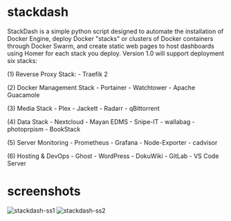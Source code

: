 # stackdash

StackDash is a simple python script designed to automate the installation of Docker Engine, deploy Docker "stacks" or clusters of Docker containers through Docker Swarm, and create static web pages to host dashboards using Homer for each stack you deploy. Version 1.0 will support deployment six stacks: 

(1) Reverse Proxy Stack:
    - Traefik 2

(2) Docker Management Stack
    - Portainer
    - Watchtower 
    - Apache Guacamole

(3) Media Stack
    - Plex
    - Jackett
    - Radarr
    - qBittorrent

(4) Data Stack
    - Nextcloud
    - Mayan EDMS
    - Snipe-IT
    - wallabag
    - photoprpism 
    - BookStack

(5) Server Monitoring
    - Prometheus
    - Grafana
    - Node-Exporter
    - cadvisor

(6) Hosting & DevOps
    - Ghost
    - WordPress
    - DokuWiki
    - GitLab
    - VS Code Server
# screenshots
![stackdash-ss1](https://i.imgur.com/UVhYGHh.png)
![stackdash-ss2](https://i.imgur.com/OMJX2Fm.png)

